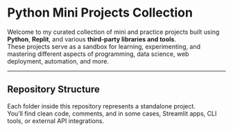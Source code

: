 # Python Mini Projects Collection

Welcome to my curated collection of mini and practice projects built using **Python**, **Replit**, and various **third-party libraries and tools**.  
These projects serve as a sandbox for learning, experimenting, and mastering different aspects of programming, data science, web deployment, automation, and more.

---

## Repository Structure

Each folder inside this repository represents a standalone project.  
You’ll find clean code, comments, and in some cases, Streamlit apps, CLI tools, or external API integrations.
